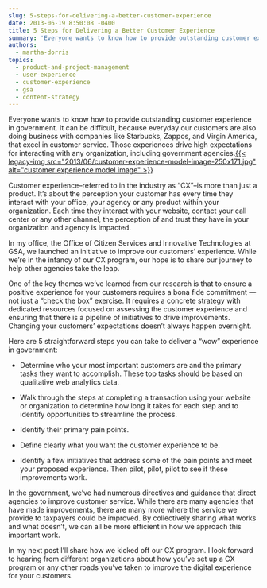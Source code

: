 ```yaml
---
slug: 5-steps-for-delivering-a-better-customer-experience
date: 2013-06-19 8:50:08 -0400
title: 5 Steps for Delivering a Better Customer Experience
summary: 'Everyone wants to know how to provide outstanding customer experience in government. It can be difficult, because everyday our customers are also doing business with companies like Starbucks, Zappos, and Virgin America, that excel in customer service.'
authors:
  - martha-dorris
topics:
  - product-and-project-management
  - user-experience
  - customer-experience
  - gsa
  - content-strategy
---
```


<p>
  Everyone wants to know how to provide outstanding customer experience in government. It can be difficult, because everyday our customers are also doing business with companies like Starbucks, Zappos, and Virgin America, that excel in customer service. Those experiences drive high expectations for interacting with any organization, including government agencies.<a href="https://s3.amazonaws.com/digitalgov/_legacy-img/2013/06/customer-experience-model-image.jpg">{{< legacy-img src="2013/06/customer-experience-model-image-250x171.jpg" alt="customer experience model image" >}}</a>
</p>

Customer experience&#8211;referred to in the industry as &#8220;CX&#8221;&#8211;is more than just a product.  It’s about the perception your customer has every time they interact with your office, your agency or any product within your organization.  Each time they interact with your website, contact your call center or any other channel, the perception of and trust they have in your organization and agency is impacted.

In my office, the Office of Citizen Services and Innovative Technologies at GSA, we launched an initiative to improve our customers’ experience.  While we&#8217;re in the infancy of our CX program, our hope is to share our journey to help other agencies take the leap.

One of the key themes we&#8217;ve learned from our research is that to ensure a positive experience for your customers requires a bona fide commitment &#8212; not just a &#8220;check the box&#8221; exercise.  It requires a concrete strategy with dedicated resources focused on assessing the customer experience and ensuring that there is a pipeline of initiatives to drive improvements.  Changing your customers’ expectations doesn’t always happen overnight.

Here are 5 straightforward steps you can take to deliver a “wow” experience in government:

  * <p>
      Determine who your most important customers are and the primary tasks they want to accomplish.  These top tasks should be based on qualitative web analytics data.
    </p>

  * <p>
      Walk through the steps at completing a transaction using your website or organization to determine how long it takes for each step and to identify opportunities to streamline the process.
    </p>

  * <p>
      Identify their primary pain points.
    </p>

  * <p>
      Define clearly what you want the customer experience to be.
    </p>

  * <p>
      Identify a few initiatives that address some of the pain points and meet your proposed experience. Then pilot, pilot, pilot to see if these improvements work.
    </p>

In the government, we&#8217;ve had numerous directives and guidance that direct agencies to improve customer service.  While there are many agencies that have made improvements, there are many more where the service we provide to taxpayers could be improved.  By collectively sharing what works and what doesn&#8217;t, we can all be more efficient in how we approach this important work.

In my next post I’ll share how we kicked off our CX program. I look forward to hearing from different organizations about how you&#8217;ve set up a CX program or any other roads you&#8217;ve taken to improve the digital experience for your customers.
